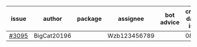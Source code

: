 | issue | author | package | assignee | bot advice | created date of issue | target release date | date from target |
| ------ | ------ | ------ | ------ | ------ | ------ | ------ | :-----: |
| [#3095](https://github.com/Azure/sdk-release-request/issues/3095) | BigCat20196 |  | Wzb123456789 |  | 08-17 |  | 0 |
